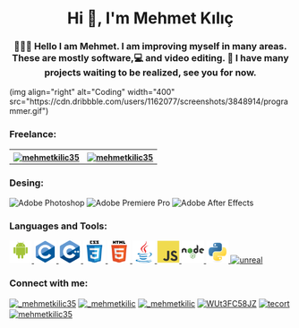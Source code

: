 <h1 align="center">Hi 👋, I'm Mehmet Kılıç</h1>
<h3 align="center">👨🏻‍💻 Hello I am Mehmet. I am improving myself in many areas. These are mostly software,💻 and video editing. 🎥 I have many projects waiting to be realized, see you for now.</h3>
(img align="right" alt="Coding" width="400" src="https://cdn.dribbble.com/users/1162077/screenshots/3848914/programmer.gif")

<h3 align="left">Freelance:</h3>
<table>
  <tr>
  <th> <a href="https://www.fiverr.com/coderscove?up_rollout=true" target="blank"><img align="center" src="https://freelogopng.com/images/all_img/1656739257fiverr-logo-transparent.png" alt="mehmetkilic35" height="30" width="40" /></a> </th>
  <th> <a href="https://bionluk.com/_mehmetkilic" target="blank"><img align="center" src="https://imgs.search.brave.com/FktMtZn2A8slvSKNlUYNzHVGRv7_Ihy--QZIp2meAi8/rs:fit:860:0:0/g:ce/aHR0cHM6Ly9maWxl/cy5zaWtheWV0dmFy/LmNvbS9sZy9jbXAv/NDUvNDU2MzEucG5n/PzE1MjI2NTAxMjU" alt="mehmetkilic35" height="30" width="40" /></a> </th>
  </tr>
</table>

<h3 align="left">Desing:</h3>

![Adobe Photoshop](https://img.shields.io/badge/adobephotoshop-%2331A8FF.svg?style=for-the-badge&logo=adobephotoshop&logoColor=white)
![Adobe Premiere Pro](https://img.shields.io/badge/Adobe%20Premiere%20Pro-9999FF.svg?style=for-the-badge&logo=Adobe%20Premiere%20Pro&logoColor=white)
![Adobe After Effects](https://img.shields.io/badge/Adobe%20After%20Effects-9999FF.svg?style=for-the-badge&logo=Adobe%20After%20Effects&logoColor=white) 

<h3 align="left">Languages and Tools:</h3>
<p align="left"> <a href="https://developer.android.com" target="_blank" rel="noreferrer"> <img src="https://raw.githubusercontent.com/devicons/devicon/master/icons/android/android-original-wordmark.svg" alt="android" width="40" height="40"/> </a> <a href="https://www.cprogramming.com/" target="_blank" rel="noreferrer"> <img src="https://raw.githubusercontent.com/devicons/devicon/master/icons/c/c-original.svg" alt="c" width="40" height="40"/> </a> <a href="https://www.w3schools.com/cpp/" target="_blank" rel="noreferrer"> <img src="https://raw.githubusercontent.com/devicons/devicon/master/icons/cplusplus/cplusplus-original.svg" alt="cplusplus" width="40" height="40"/> </a> <a href="https://www.w3schools.com/css/" target="_blank" rel="noreferrer"> <img src="https://raw.githubusercontent.com/devicons/devicon/master/icons/css3/css3-original-wordmark.svg" alt="css3" width="40" height="40"/> </a> <a href="https://www.w3.org/html/" target="_blank" rel="noreferrer"> <img src="https://raw.githubusercontent.com/devicons/devicon/master/icons/html5/html5-original-wordmark.svg" alt="html5" width="40" height="40"/> </a> <a href="https://www.java.com" target="_blank" rel="noreferrer"> <img src="https://raw.githubusercontent.com/devicons/devicon/master/icons/java/java-original.svg" alt="java" width="40" height="40"/> </a> <a href="https://developer.mozilla.org/en-US/docs/Web/JavaScript" target="_blank" rel="noreferrer"> <img src="https://raw.githubusercontent.com/devicons/devicon/master/icons/javascript/javascript-original.svg" alt="javascript" width="40" height="40"/> </a> <a href="https://nodejs.org" target="_blank" rel="noreferrer"> <img src="https://raw.githubusercontent.com/devicons/devicon/master/icons/nodejs/nodejs-original-wordmark.svg" alt="nodejs" width="40" height="40"/> </a> <a href="https://www.python.org" target="_blank" rel="noreferrer"> <img src="https://raw.githubusercontent.com/devicons/devicon/master/icons/python/python-original.svg" alt="python" width="40" height="40"/> </a> <a href="https://unrealengine.com/" target="_blank" rel="noreferrer"> <img src="https://raw.githubusercontent.com/kenangundogan/fontisto/036b7eca71aab1bef8e6a0518f7329f13ed62f6b/icons/svg/brand/unreal-engine.svg" alt="unreal" width="40" height="40"/> </a></p>

<h3 align="left">Connect with me:</h3>
<p align="left">
<a href="https://twitter.com/_mehmetkilic35" target="blank"><img align="center" src="https://raw.githubusercontent.com/rahuldkjain/github-profile-readme-generator/master/src/images/icons/Social/twitter.svg" alt="_mehmetkilic35" height="30" width="40" /></a>
<a href="https://instagram.com/_mehmetkilic" target="blank"><img align="center" src="https://raw.githubusercontent.com/rahuldkjain/github-profile-readme-generator/master/src/images/icons/Social/instagram.svg" alt="_mehmetkilic" height="30" width="40" /></a>
<a href="https://www.youtube.com/@_mehmetkilic?sub_confirmation=1" target="blank"><img align="center" src="https://raw.githubusercontent.com/rahuldkjain/github-profile-readme-generator/master/src/images/icons/Social/youtube.svg" alt="_mehmetkilic" height="30" width="40" /></a>
<a href="https://discord.gg/WUt3FC58JZ" target="blank"><img align="center" src="https://raw.githubusercontent.com/rahuldkjain/github-profile-readme-generator/master/src/images/icons/Social/discord.svg" alt="WUt3FC58JZ" height="30" width="40" /></a>
<a href="https://twitch.tv/tecort" target="blank"><img align="center" src="https://raw.githubusercontent.com/rahuldkjain/github-profile-readme-generator/master/src/images/icons/Social/twitch.svg" alt="tecort" height="30" width="40" /></a>
<a href="https://github.com/mehmetkilic35" target="blank"><img align="center" src="https://raw.githubusercontent.com/rahuldkjain/github-profile-readme-generator/master/src/images/icons/Social/github.svg" alt="mehmetkilic35" height="30" width="40" /></a>
</p>


